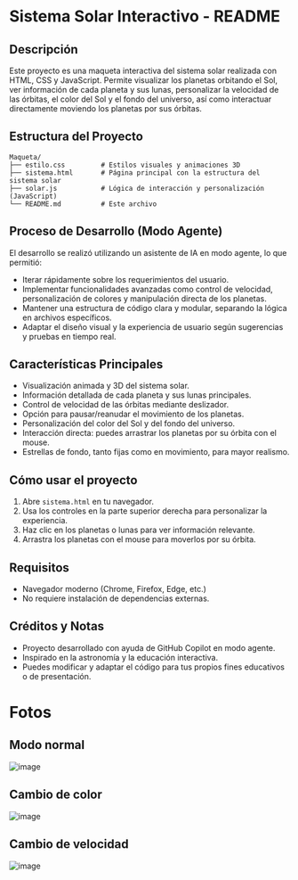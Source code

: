 # Sistema Solar Interactivo - README

## Descripción
Este proyecto es una maqueta interactiva del sistema solar realizada con HTML, CSS y JavaScript. Permite visualizar los planetas orbitando el Sol, ver información de cada planeta y sus lunas, personalizar la velocidad de las órbitas, el color del Sol y el fondo del universo, así como interactuar directamente moviendo los planetas por sus órbitas.

## Estructura del Proyecto

```
Maqueta/
├── estilo.css         # Estilos visuales y animaciones 3D
├── sistema.html       # Página principal con la estructura del sistema solar
├── solar.js           # Lógica de interacción y personalización (JavaScript)
└── README.md          # Este archivo
```

## Proceso de Desarrollo (Modo Agente)
El desarrollo se realizó utilizando un asistente de IA en modo agente, lo que permitió:
- Iterar rápidamente sobre los requerimientos del usuario.
- Implementar funcionalidades avanzadas como control de velocidad, personalización de colores y manipulación directa de los planetas.
- Mantener una estructura de código clara y modular, separando la lógica en archivos específicos.
- Adaptar el diseño visual y la experiencia de usuario según sugerencias y pruebas en tiempo real.

## Características Principales
- Visualización animada y 3D del sistema solar.
- Información detallada de cada planeta y sus lunas principales.
- Control de velocidad de las órbitas mediante deslizador.
- Opción para pausar/reanudar el movimiento de los planetas.
- Personalización del color del Sol y del fondo del universo.
- Interacción directa: puedes arrastrar los planetas por su órbita con el mouse.
- Estrellas de fondo, tanto fijas como en movimiento, para mayor realismo.

## Cómo usar el proyecto
1. Abre `sistema.html` en tu navegador.
2. Usa los controles en la parte superior derecha para personalizar la experiencia.
3. Haz clic en los planetas o lunas para ver información relevante.
4. Arrastra los planetas con el mouse para moverlos por su órbita.

## Requisitos
- Navegador moderno (Chrome, Firefox, Edge, etc.)
- No requiere instalación de dependencias externas.

## Créditos y Notas
- Proyecto desarrollado con ayuda de GitHub Copilot en modo agente.
- Inspirado en la astronomía y la educación interactiva.
- Puedes modificar y adaptar el código para tus propios fines educativos o de presentación.

# Fotos
## Modo normal
![image](https://github.com/user-attachments/assets/d69686de-8fc2-4bb0-9a0e-f7d3d4ba6ef6)

## Cambio de color
![image](https://github.com/user-attachments/assets/6d9ed8c5-016a-4ca6-b536-9a01204b67a9)

## Cambio de velocidad
![image](https://github.com/user-attachments/assets/ad93d602-c52c-443c-9084-925911f605ab)



